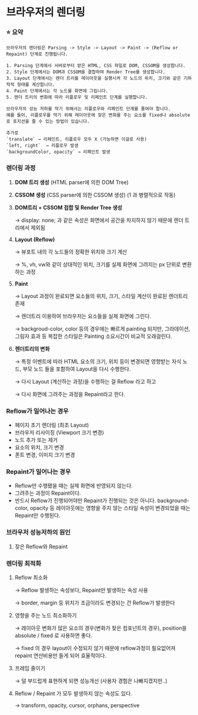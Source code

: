 # 브라우저의 렌더링

### ⭐️ 요약
```
브라우저의 렌더링은 Parsing -> Style -> Layout -> Paint -> (Reflow or Repaint) 단계로 진행됩니다.

1. Parsing 단계에서 서버로부터 받은 HTML, CSS 파일로 DOM, CSSOM을 생성합니다.
2. Style 단계에서는 DOM과 CSSOM을 결합하여 Render Tree를 생성합니다.
3. Layout 단계에서는 렌더 트리를 레이아웃을 실행시켜 각 노드의 위치, 크기와 같은 기하학적 형태를 계산합니다.
4. Paint 단계에서는 각 노드를 화면에 그립니다.
5. 렌더 트리의 변화에 따라 리플로우 및 리페인트 단계를 실행합니다.

브라우저의 성능 저하를 막기 위해서는 리플로우와 리페인트 단계를 줄여야 합니다.
예를 들어, 리플로우를 막기 위해 레이아웃에 잦은 변화를 주는 요소를 fixed나 absolute로 포지션을 줄 수 있는 방법이 있습니다.

추가로
`translate` → 리페인트, 리플로우 모두 X (가능하면 이걸로 사용)
`left, right`  → 리플로우 발생
`backgroundColor, opacity` → 리페인트 발생
```

### 렌더링 과정

1. **DOM 트리 생성** (HTML parser에 의한 DOM Tree)
2. **CSSOM 생성** (CSS parser에 의한 CSSOM 생성) (1 과 병렬적으로 작동)
3. **DOM트리 + CSSOM 접합 및 Render Tree 생성**

   → display: none; 과 같은 속성은 화면에서 공간을 차지하지 않기 때문에 렌더 트리에서 제외됨
5. **Layout (Reflow)**

   → 뷰포트 내의 각 노드들의 정확한 위치와 크기 계산

   → %, vh, vw와 같이 상대적인 위치, 크기를 실제 화면에 그려지는 px 단위로 변환하는 과정
7. **Paint**

   → Layout 과정이 완료되면 요소들의 위치, 크기, 스타일 계산이 완료된 렌더트리 존재

   → 렌더트리 이용하여 브라우저는 요소들을 실제 화면에 그린다.

   → backgroud-color, color 등의 경우에는 빠르게 painting 되지만, 그라데이션, 그림자 효과 등 복잡한 스타일은 Painting 소요시간이 비교적 오래걸린다.
   
9. **렌더트리의 변화**

   → 특정 이벤트에 따라 HTML 요소의 크기, 위치 등이 변경되면 영향받는 자식 노드, 부모 노드 들을 포함하여 Layout을 다시 수행한다.

   → 다시 Layout (계산하는 과정)을 수행하는 걸 Reflow 라고 하고

   → 다시 화면에 그려주는 과정을 Repaint라고 한다.

### Reflow가 일어나는 경우

- 페이지 초기 렌더링 (최초 Layout)
- 브라우저 리사이징 (Viewport 크기 변경)
- 노드 추가 또는 제거
- 요소의 위치, 크기 변경
- 폰트 변경, 이미지 크기 변경

### Repaint가 일어나는 경우

- Reflow만 수행됐을 때는 실제 화면에 반영되지 않는다.
- 그려주는 과정이 Repaint이다.
- 반드시 Reflow가 진행되어야만 Repaint가 진행되는 것은 아니다. background-color, opacity 등 레이아웃에는 영향을 주지 않는 스타일 속성이 변경되었을 때는 Repaint만 수행된다.

### 브라우저 성능저하의 원인

1. 잦은 Reflow와 Repaint

### 렌더링 최적화

1. Reflow 최소화

   → Reflow 발생하는 속성보다, Repaint만 발생하는 속성 사용

   → border, margin 등 위치가 조금이라도 변경되는 건 Reflow가 발생한다

2. 영향을 주는 노드 최소화하기

   → 레이아웃 변화가 많은 요소의 경우(변화가 찾은 컴포넌트의 경우), position을 absolute / fixed 로 사용하면 좋다.

   → fixed 의 경우 layout이 수정되지 않기 때문에 reflow과정이 필요없어져 repaint 연산비용만 들게 되어 효율적이다.

3. 프레임 줄이기

   → 덜 부드럽게 표현하게 되면 성능개선 (사용자 경험은 나빠지겠지만..)

4. Reflow / Repaint 가 모두 발생하지 않는 속성도 있다.

   → transform, opacity, cursor, orphans, perspective
